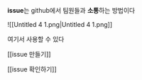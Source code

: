 **issue**는 github에서 팀원들과 **소통**하는 방법이다

![[Untitled 4 1.png|Untitled 4 1.png]]

여기서 사용할 수 있다

[[issue 만들기]]

[[issue 확인하기]]